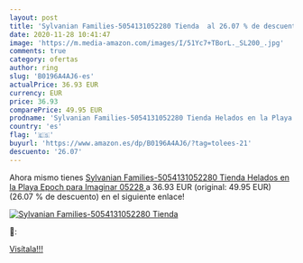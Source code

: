 ```yaml
---
layout: post
title: 'Sylvanian Families-5054131052280 Tienda  al 26.07 % de descuento'
date: 2020-11-28 10:41:47
image: 'https://m.media-amazon.com/images/I/51Yc7+TBorL._SL200_.jpg'
comments: true
category: ofertas
author: ring
slug: 'B0196A4AJ6-es'
actualPrice: 36.93 EUR
currency: EUR
price: 36.93
comparePrice: 49.95 EUR
prodname: 'Sylvanian Families-5054131052280 Tienda Helados en la Playa  Epoch para Imaginar 05228 '
country: 'es'
flag: '🇪🇸'
buyurl: 'https://www.amazon.es/dp/B0196A4AJ6/?tag=tolees-21'
descuento: '26.07'
---
```


Ahora mismo tienes [Sylvanian Families-5054131052280 Tienda Helados en la Playa  Epoch para Imaginar 05228 ](https://www.amazon.es/dp/B0196A4AJ6/?tag=tolees-21) a 36.93 EUR (original: 49.95 EUR) (26.07 %  de descuento) en el siguiente enlace!

[![Sylvanian Families-5054131052280 Tienda ](https://m.media-amazon.com/images/I/51Yc7+TBorL._SL200_.jpg)](https://www.amazon.es/dp/B0196A4AJ6/?tag=tolees-21)

🔎:


[Visítala!!!](https://www.amazon.es/dp/B0196A4AJ6/?tag=tolees-21)
